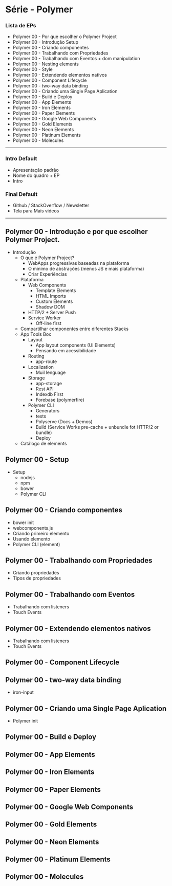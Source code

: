 # Série - Polymer

### Lista de EPs

- Polymer 00 - Por que escolher o Polymer Project
- Polymer 00 - Introdução Setup
- Polymer 00 - Criando componentes
- Polymer 00 - Trabalhando com Propriedades
- Polymer 00 - Trabalhando com Eventos + dom manipulation
- Polymer 00 - Nesting elements
- Polymer 00 - Style
- Polymer 00 - Extendendo elementos nativos
- Polymer 00 - Component Lifecycle
- Polymer 00 - two-way data binding
- Polymer 00 - Criando uma Single Page Aplication
- Polymer 00 - Build e Deploy
- Polymer 00 - App Elements
- Polymer 00 - Iron Elements
- Polymer 00 - Paper Elements
- Polymer 00 - Google Web Components
- Polymer 00 - Gold Elements
- Polymer 00 - Neon Elements
- Polymer 00 - Platinum Elements
- Polymer 00 - Molecules

<hr>

### Intro Default
- Apresentação padrão
- Nome do quadro + EP
- Intro

### Final Default
- Github / StackOverflow / Newsletter
- Tela para Mais videos

<hr>

## Polymer 00 - Introdução e por que escolher Polymer Project.
- Introdução
  - O que é Polymer Project?
    - WebApps progressivas baseadas na plataforma
    - O minimo de abstrações (menos JS e mais plataforma)
    - Criar Experiências
  - Plataforma
    - Web Components
      - Template Elements
      - HTML Imports
      - Custom Elements
      - Shadow DOM
    - HTTP/2 + Server Push
    - Service Worker
      - Off-line first
  - Compartilhar componentes entre diferentes Stacks
  - App Tools Box
    - Layout
      - App layout components (UI Elements)
      - Pensando em acessibilidade
    - Routing
      - app-route
    - Localization
      - Muil lenguage
    - Storage
      - app-storage
      - Rest API
      - Indexdb First
      - Forebase (polymerfire)
    - Polymer CLI
      - Generators
      - tests
      - Polyserve (Docs + Demos)
      - Build (Service Works pre-cache + unbundle fot HTTP/2 or bundle)
      - Deploy
  - Catálogo de elements

## Polymer 00 -  Setup
- Setup
  - nodejs
  - npm
  - bower
  - Polymer CLI

## Polymer 00 - Criando componentes
- bower init
- webcomponents.js
- Criando primeiro elemento
- Usando elemento
- Polymer CLI (element)

## Polymer 00 - Trabalhando com Propriedades
- Criando propriedades
- Tipos de propriedades

## Polymer 00 - Trabalhando com Eventos
- Trabalhando com listeners
- Touch Events

## Polymer 00 - Extendendo elementos nativos
- Trabalhando com listeners
- Touch Events

## Polymer 00 - Component Lifecycle

## Polymer 00 - two-way data binding
- iron-input

## Polymer 00 - Criando uma Single Page Aplication
- Polymer init

## Polymer 00 - Build e Deploy

## Polymer 00 - App Elements

## Polymer 00 - Iron Elements

## Polymer 00 - Paper Elements

## Polymer 00 - Google Web Components

## Polymer 00 - Gold Elements

## Polymer 00 - Neon Elements

## Polymer 00 - Platinum Elements

## Polymer 00 - Molecules
